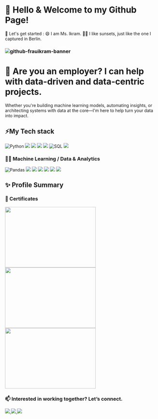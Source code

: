 # 👋 Hello & Welcome to my Github Page!
🌱 Let's get started :
😄 I am Ms. Ikram.
🌅🧡 I like sunsets, just like the one I captured in Berlin.
### ![github-frauikram-banner](https://github.com/frauikram/frauikram/assets/119944932/14d0471d-edd1-4636-b330-197a1259dfa4)

# 🤝 Are you an employer? I can help with data-driven and data-centric projects.
Whether you're building machine learning models, automating insights, or architecting systems with data at the core—I'm here to help turn your data into impact.


## ⚡My Tech stack
<p>
  <img src="https://img.shields.io/badge/python-3670A0?style=for-the-badge&amp;logo=python&amp;logoColor=ffdd54" alt="Python" data-canonical-src="" style="max-width: 100%;"> 
  <img src="https://img.shields.io/badge/Visual%20Studio%20Code-0078d7.svg?style=for-the-badge&logo=visual-studio-code&logoColor=white">
  <img src="https://img.shields.io/badge/jupyter-%23FA0F00.svg?style=for-the-badge&logo=jupyter&logoColor=white">
  <img src="https://img.shields.io/badge/Replit-DD1200?style=for-the-badge&logo=Replit&logoColor=white">
  <img src="https://img.shields.io/badge/Google%20Colab-%23F9A825.svg?style=for-the-badge&logo=googlecolab&logoColor=white">
  <img src="https://img.shields.io/badge/SQL-CC2927?style=for-the-badge&amp;logo=sql&amp;logoColor=white" alt="SQL" data-canonical-src="" style="max-width:
100%;">
  <img src="https://img.shields.io/badge/GoogleCloud-%234285F4.svg?style=for-the-badge&logo=google-cloud&logoColor=white">
</p>

### 👩‍💻 Machine Learning / Data & Analytics
<p>
<img src="https://img.shields.io/badge/pandas-3670A0?style=for-the-badge&amp;logo=pandas&amp;logoColor=ffdd54" alt="Pandas" data-canonical-src="" style="max-width: 100%;">
<img src="https://img.shields.io/badge/numpy-%23013243.svg?style=for-the-badge&logo=numpy&logoColor=white">
<img src="https://img.shields.io/badge/scikit--learn-%23F7931E.svg?style=for-the-badge&logo=scikit-learn&logoColor=white">
<img src="https://img.shields.io/badge/Matplotlib-%23ffffff.svg?style=for-the-badge&logo=Matplotlib&logoColor=black">
<img src="https://img.shields.io/badge/Plotly-%233F4F75.svg?style=for-the-badge&logo=plotly&logoColor=white">
<img src="https://img.shields.io/badge/git-%23F05033.svg?style=for-the-badge&logo=git&logoColor=white">
<img src="https://img.shields.io/badge/github-%23121011.svg?style=for-the-badge&logo=github&logoColor=white">
</p>


## ✨ Profile Summary
### 🏅 Certificates
<p>
<img src="https://github.com/user-attachments/assets/4f483ed2-5d53-49a3-b87e-cf1462a1776c" height="200px" width="300px">
<img src="https://github.com/user-attachments/assets/26adeb15-1faf-4443-b794-69662c768823" height="200px" width="300px">
<img src="https://github.com/user-attachments/assets/812f20ce-4a24-4082-af2e-d28b87773400" height="200px" width="300px">
<!-- <img src="" height="200px" width="300px"> -->
</p>

### 📫 Interested in working together? Let’s connect.
<p>
  <a href="https://t.me/msikrambot" target="_blank">
    <img src="https://img.shields.io/badge/Telegram-2CA5E0?style=for-the-badge&logo=telegram&logoColor=white">
  </a>
  <a href="https://www.linkedin.com/in/rehmaikram" target="_blank">
    <img src="https://img.shields.io/badge/linkedin-%230077B5.svg?style=for-the-badge&logo=linkedin&logoColor=white">
  </a>
  <a href="https://www.kaggle.com/rikram" target="_blank">
    <img src="https://img.shields.io/badge/Kaggle-035a7d?style=for-the-badge&logo=kaggle&logoColor=white">
  </a>
</p>

<!--
### 🔭 GitHub stats

![](https://komarev.com/ghpvc/?username=frauikram)

<img src="https://github-readme-stats.vercel.app/api/top-langs/?username=frauikram&theme=light&include_all_commits=true&amp;count_private=true&ayout=compact">
-->
